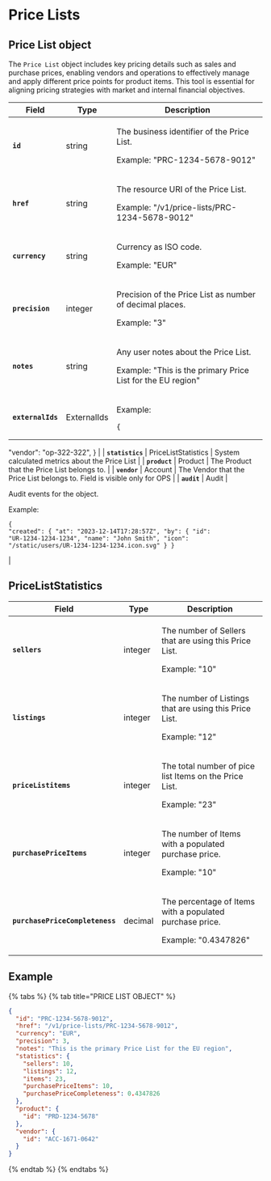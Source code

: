 # Price Lists

## Price List object

The `Price List` object includes key pricing details such as sales and purchase prices, enabling vendors and operations to effectively manage and apply different price points for product items. This tool is essential for aligning pricing strategies with market and internal financial objectives.

| Field             | Type                | Description                                                                                                                                                                                                                                                                                                                                |
| ----------------- | ------------------- | ------------------------------------------------------------------------------------------------------------------------------------------------------------------------------------------------------------------------------------------------------------------------------------------------------------------------------------------ |
| **`id`**          | string              | <p>The business identifier of the Price List. </p><p></p><p>Example: "PRC-1234-5678-9012"</p>                                                                                                                                                                                                                                              |
| **`href`**        | string              | <p>The resource URI of the Price List. </p><p></p><p>Example: "/v1/price-lists/PRC-1234-5678-9012"</p>                                                                                                                                                                                                                                     |
| **`currency`**    | string              | <p>Currency as ISO code. </p><p></p><p>Example: "EUR"</p>                                                                                                                                                                                                                                                                                  |
| **`precision`**   | integer             | <p>Precision of the Price List as number of decimal places. </p><p></p><p>Example: "3"</p>                                                                                                                                                                                                                                                 |
| **`notes`**       | string              | <p>Any user notes about the Price List. </p><p></p><p>Example: "This is the primary Price List for the EU region"</p>                                                                                                                                                                                                                      |
| **`externalIds`** | ExternalIds         | <p>Example:</p><pre class="language-json" data-line-numbers><code class="lang-json">{
  "vendor": "op-322-322",
}
</code></pre>                                                                                                                                                                                                            |
| **`statistics`**  | PriceListStatistics | System calculated metrics about the Price List                                                                                                                                                                                                                                                                                             |
| **`product`**     | Product             | The Product that the Price List belongs to.                                                                                                                                                                                                                                                                                                |
| **`vendor`**      | Account             | The Vendor that the Price List belongs to. Field is visible only for OPS                                                                                                                                                                                                                                                                   |
| **`audit`**       | Audit               | <p>Audit events for the object.</p><p></p><p>Example:</p><pre class="language-json" data-line-numbers><code class="lang-json">{
  "created": { 
    "at": "2023-12-14T17:28:57Z", 
    "by": {
      "id": "UR-1234-1234-1234",
      "name": "John Smith",
      "icon": "/static/users/UR-1234-1234-1234.icon.svg"
    }
}
</code></pre> |

## PriceListStatistics <a href="#priceliststatistics" id="priceliststatistics"></a>

| Field                           | Type    | Description                                                                                        |
| ------------------------------- | ------- | -------------------------------------------------------------------------------------------------- |
| **`sellers`**                   | integer | <p>The number of Sellers that are using this Price List. </p><p></p><p>Example: "10"</p>           |
| **`listings`**                  | integer | <p>The number of Listings that are using this Price List. </p><p></p><p>Example: "12"</p>          |
| **`priceListitems`**            | integer | <p>The total number of pice list Items on the Price List. </p><p></p><p>Example: "23"</p>          |
| **`purchasePriceItems`**        | integer | <p>The number of Items with a populated purchase price. </p><p></p><p>Example: "10"</p>            |
| **`purchasePriceCompleteness`** | decimal | <p>The percentage of Items with a populated purchase price. </p><p></p><p>Example: "0.4347826"</p> |

## Example

{% tabs %}
{% tab title="PRICE LIST OBJECT" %}
```json
{
  "id": "PRC-1234-5678-9012",
  "href": "/v1/price-lists/PRC-1234-5678-9012",
  "currency": "EUR",
  "precision": 3,
  "notes": "This is the primary Price List for the EU region",
  "statistics": {
    "sellers": 10,
    "listings": 12,
    "items": 23,
    "purchasePriceItems": 10,
    "purchasePriceCompleteness": 0.4347826
  },
  "product": {
    "id": "PRD-1234-5678"
  },
  "vendor": {
    "id": "ACC-1671-0642"
  }
}
```
{% endtab %}
{% endtabs %}
